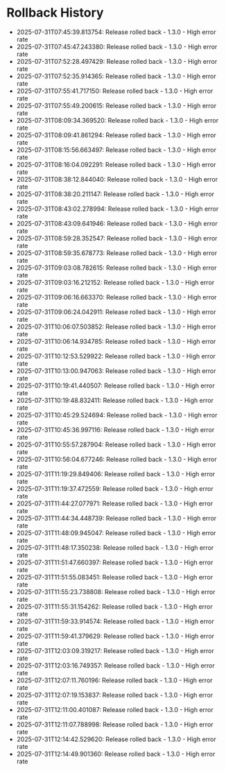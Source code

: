 # Rollback History

- 2025-07-31T07:45:39.813754: Release rolled back - 1.3.0 - High error rate
- 2025-07-31T07:45:47.243380: Release rolled back - 1.3.0 - High error rate
- 2025-07-31T07:52:28.497429: Release rolled back - 1.3.0 - High error rate
- 2025-07-31T07:52:35.914365: Release rolled back - 1.3.0 - High error rate
- 2025-07-31T07:55:41.717150: Release rolled back - 1.3.0 - High error rate
- 2025-07-31T07:55:49.200615: Release rolled back - 1.3.0 - High error rate
- 2025-07-31T08:09:34.369520: Release rolled back - 1.3.0 - High error rate
- 2025-07-31T08:09:41.861294: Release rolled back - 1.3.0 - High error rate
- 2025-07-31T08:15:56.663497: Release rolled back - 1.3.0 - High error rate
- 2025-07-31T08:16:04.092291: Release rolled back - 1.3.0 - High error rate
- 2025-07-31T08:38:12.844040: Release rolled back - 1.3.0 - High error rate
- 2025-07-31T08:38:20.211147: Release rolled back - 1.3.0 - High error rate
- 2025-07-31T08:43:02.278994: Release rolled back - 1.3.0 - High error rate
- 2025-07-31T08:43:09.641946: Release rolled back - 1.3.0 - High error rate
- 2025-07-31T08:59:28.352547: Release rolled back - 1.3.0 - High error rate
- 2025-07-31T08:59:35.678773: Release rolled back - 1.3.0 - High error rate
- 2025-07-31T09:03:08.782615: Release rolled back - 1.3.0 - High error rate
- 2025-07-31T09:03:16.212152: Release rolled back - 1.3.0 - High error rate
- 2025-07-31T09:06:16.663370: Release rolled back - 1.3.0 - High error rate
- 2025-07-31T09:06:24.042911: Release rolled back - 1.3.0 - High error rate
- 2025-07-31T10:06:07.503852: Release rolled back - 1.3.0 - High error rate
- 2025-07-31T10:06:14.934785: Release rolled back - 1.3.0 - High error rate
- 2025-07-31T10:12:53.529922: Release rolled back - 1.3.0 - High error rate
- 2025-07-31T10:13:00.947063: Release rolled back - 1.3.0 - High error rate
- 2025-07-31T10:19:41.440507: Release rolled back - 1.3.0 - High error rate
- 2025-07-31T10:19:48.832411: Release rolled back - 1.3.0 - High error rate
- 2025-07-31T10:45:29.524694: Release rolled back - 1.3.0 - High error rate
- 2025-07-31T10:45:36.997116: Release rolled back - 1.3.0 - High error rate
- 2025-07-31T10:55:57.287904: Release rolled back - 1.3.0 - High error rate
- 2025-07-31T10:56:04.677246: Release rolled back - 1.3.0 - High error rate
- 2025-07-31T11:19:29.849406: Release rolled back - 1.3.0 - High error rate
- 2025-07-31T11:19:37.472559: Release rolled back - 1.3.0 - High error rate
- 2025-07-31T11:44:27.077971: Release rolled back - 1.3.0 - High error rate
- 2025-07-31T11:44:34.448739: Release rolled back - 1.3.0 - High error rate
- 2025-07-31T11:48:09.945047: Release rolled back - 1.3.0 - High error rate
- 2025-07-31T11:48:17.350238: Release rolled back - 1.3.0 - High error rate
- 2025-07-31T11:51:47.660397: Release rolled back - 1.3.0 - High error rate
- 2025-07-31T11:51:55.083451: Release rolled back - 1.3.0 - High error rate
- 2025-07-31T11:55:23.738808: Release rolled back - 1.3.0 - High error rate
- 2025-07-31T11:55:31.154262: Release rolled back - 1.3.0 - High error rate
- 2025-07-31T11:59:33.914574: Release rolled back - 1.3.0 - High error rate
- 2025-07-31T11:59:41.379629: Release rolled back - 1.3.0 - High error rate
- 2025-07-31T12:03:09.319217: Release rolled back - 1.3.0 - High error rate
- 2025-07-31T12:03:16.749357: Release rolled back - 1.3.0 - High error rate
- 2025-07-31T12:07:11.760196: Release rolled back - 1.3.0 - High error rate
- 2025-07-31T12:07:19.153837: Release rolled back - 1.3.0 - High error rate
- 2025-07-31T12:11:00.401087: Release rolled back - 1.3.0 - High error rate
- 2025-07-31T12:11:07.788998: Release rolled back - 1.3.0 - High error rate
- 2025-07-31T12:14:42.529620: Release rolled back - 1.3.0 - High error rate
- 2025-07-31T12:14:49.901360: Release rolled back - 1.3.0 - High error rate
